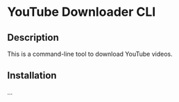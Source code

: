 # YouTube Downloader CLI

## Description
This is a command-line tool to download YouTube videos.

## Installation
...
